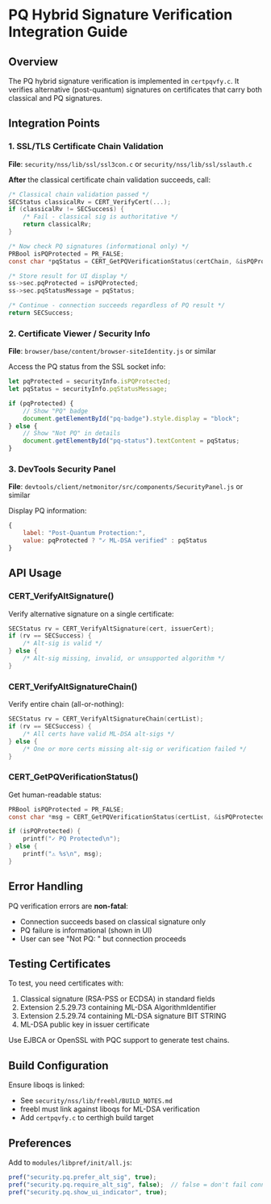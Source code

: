 # PQ Hybrid Signature Verification Integration Guide

## Overview

The PQ hybrid signature verification is implemented in `certpqvfy.c`. It verifies alternative (post-quantum) signatures on certificates that carry both classical and PQ signatures.

## Integration Points

### 1. SSL/TLS Certificate Chain Validation

**File**: `security/nss/lib/ssl/ssl3con.c` or `security/nss/lib/ssl/sslauth.c`

**After** the classical certificate chain validation succeeds, call:

```c
/* Classical chain validation passed */
SECStatus classicalRv = CERT_VerifyCert(...);
if (classicalRv != SECSuccess) {
    /* Fail - classical sig is authoritative */
    return classicalRv;
}

/* Now check PQ signatures (informational only) */
PRBool isPQProtected = PR_FALSE;
const char *pqStatus = CERT_GetPQVerificationStatus(certChain, &isPQProtected);

/* Store result for UI display */
ss->sec.pqProtected = isPQProtected;
ss->sec.pqStatusMessage = pqStatus;

/* Continue - connection succeeds regardless of PQ result */
return SECSuccess;
```

### 2. Certificate Viewer / Security Info

**File**: `browser/base/content/browser-siteIdentity.js` or similar

Access the PQ status from the SSL socket info:

```javascript
let pqProtected = securityInfo.isPQProtected;
let pqStatus = securityInfo.pqStatusMessage;

if (pqProtected) {
    // Show "PQ" badge
    document.getElementById("pq-badge").style.display = "block";
} else {
    // Show "Not PQ" in details
    document.getElementById("pq-status").textContent = pqStatus;
}
```

### 3. DevTools Security Panel

**File**: `devtools/client/netmonitor/src/components/SecurityPanel.js` or similar

Display PQ information:

```javascript
{
    label: "Post-Quantum Protection:",
    value: pqProtected ? "✓ ML-DSA verified" : pqStatus
}
```

## API Usage

### CERT_VerifyAltSignature()

Verify alternative signature on a single certificate:

```c
SECStatus rv = CERT_VerifyAltSignature(cert, issuerCert);
if (rv == SECSuccess) {
    /* Alt-sig is valid */
} else {
    /* Alt-sig missing, invalid, or unsupported algorithm */
}
```

### CERT_VerifyAltSignatureChain()

Verify entire chain (all-or-nothing):

```c
SECStatus rv = CERT_VerifyAltSignatureChain(certList);
if (rv == SECSuccess) {
    /* All certs have valid ML-DSA alt-sigs */
} else {
    /* One or more certs missing alt-sig or verification failed */
}
```

### CERT_GetPQVerificationStatus()

Get human-readable status:

```c
PRBool isPQProtected = PR_FALSE;
const char *msg = CERT_GetPQVerificationStatus(certList, &isPQProtected);

if (isPQProtected) {
    printf("✓ PQ Protected\n");
} else {
    printf("⚠ %s\n", msg);
}
```

## Error Handling

PQ verification errors are **non-fatal**:
- Connection succeeds based on classical signature only
- PQ failure is informational (shown in UI)
- User can see "Not PQ: <reason>" but connection proceeds

## Testing Certificates

To test, you need certificates with:
1. Classical signature (RSA-PSS or ECDSA) in standard fields
2. Extension 2.5.29.73 containing ML-DSA AlgorithmIdentifier
3. Extension 2.5.29.74 containing ML-DSA signature BIT STRING
4. ML-DSA public key in issuer certificate

Use EJBCA or OpenSSL with PQC support to generate test chains.

## Build Configuration

Ensure liboqs is linked:
- See `security/nss/lib/freebl/BUILD_NOTES.md`
- freebl must link against liboqs for ML-DSA verification
- Add `certpqvfy.c` to certhigh build target

## Preferences

Add to `modules/libpref/init/all.js`:

```javascript
pref("security.pq.prefer_alt_sig", true);
pref("security.pq.require_alt_sig", false);  // false = don't fail connection
pref("security.pq.show_ui_indicator", true);
```
